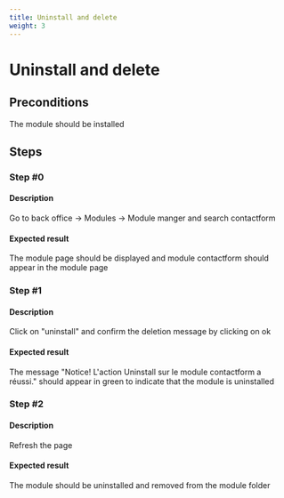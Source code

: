 ```yaml
---
title: Uninstall and delete
weight: 3
---
```


# Uninstall and delete

## Preconditions

The module should be installed
## Steps
### Step #0
#### Description
Go to back office -> Modules -> Module manger and search contactform
#### Expected result
The module page should be displayed and module contactform should appear in the module page
### Step #1
#### Description
Click on "uninstall" and confirm the deletion message by clicking on ok
#### Expected result
The message "Notice!
L'action Uninstall sur le module contactform a réussi." should appear in green to indicate that the module is uninstalled
### Step #2
#### Description
Refresh the page
#### Expected result
The module should be uninstalled and removed from the module folder
